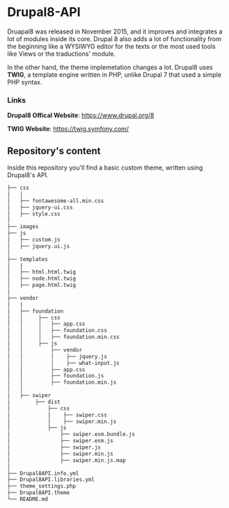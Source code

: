 # Drupal8-API

Druapal8 was released in November 2015, and it improves and integrates a lot of modules inside its core. Drupal 8 also adds a lot of functionality from the beginning like a WYSIWYG editor for the texts or the most used tools like Views or the traductions' module.

In the other hand, the theme implemetation changes a lot. Drupal8 uses __TWIG__, a template engine written in PHP, unlike Drupal 7 that used a simple PHP syntax.  

### Links ###

__Drupal8 Offical Website__: https://www.drupal.org/8

__TWIG Website__: https://twig.symfony.com/

## Repository's content ##

Inside this repository you'll find a basic custom theme, written using Drupal8's API.

```bash
├── css
│   │
│   ├── fontawesome-all.min.css
│   ├── jquery-ui.css
│   ├── style.css
│
├── images
├── js
│   ├── custom.js
│   ├── jquery.ui.js
│
├── templates
│   |
│   ├── html.html.twig
│   ├── node.html.twig
│   ├── page.html.twig
│
├── vendor
│   |
│   ├── foundation
│   │     ├── css
│   │     │   ├── app.css
│   │     │   ├── foundation.css
│   │     │   ├── foundation.min.css
│   │     ├── js
│   │         ├── vendor
│   │         │    ├── jquery.js
│   │         │    ├── what-input.js
│   │         ├── app.css
│   │         ├── foundation.js
│   │         ├── foundation.min.js
│   │
│   ├── swiper
│        ├── dist
│            ├── css
│            │    ├── swiper.css
│            │    ├── swiper.min.js
│            ├── js
│                ├── swiper.esm.bundle.js
│                ├── swiper.esm.js
│                ├── swiper.js
│                ├── swiper.min.js
│                ├── swiper.min.js.map
│
├── Drupal8API.info.yml
├── Drupal8API.libraries.yml
├── theme_settings.php
├── Drupal8API.theme
└── README.md
```